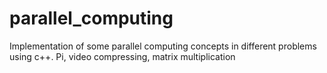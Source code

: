 # parallel_computing
Implementation of some parallel computing concepts in different problems using c++.
Pi, video compressing, matrix multiplication 
